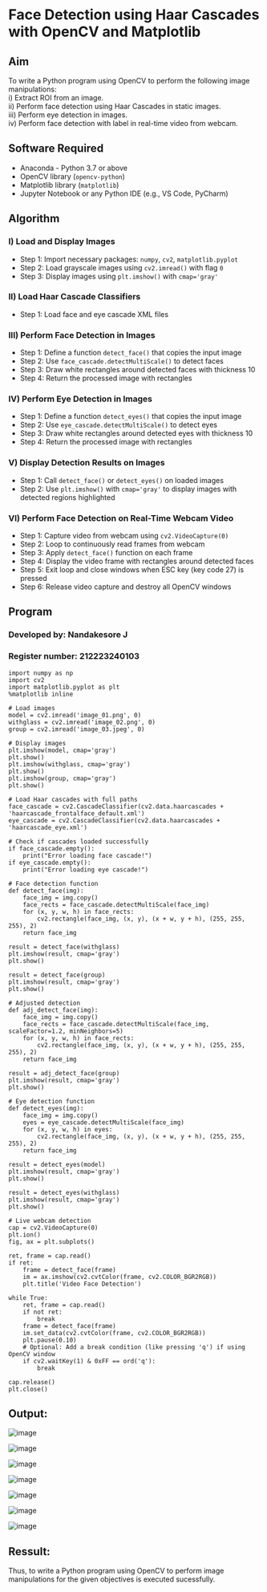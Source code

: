# Face Detection using Haar Cascades with OpenCV and Matplotlib

## Aim

To write a Python program using OpenCV to perform the following image manipulations:  
i) Extract ROI from an image.  
ii) Perform face detection using Haar Cascades in static images.  
iii) Perform eye detection in images.  
iv) Perform face detection with label in real-time video from webcam.

## Software Required

- Anaconda - Python 3.7 or above  
- OpenCV library (`opencv-python`)  
- Matplotlib library (`matplotlib`)  
- Jupyter Notebook or any Python IDE (e.g., VS Code, PyCharm)

## Algorithm

### I) Load and Display Images

- Step 1: Import necessary packages: `numpy`, `cv2`, `matplotlib.pyplot`  
- Step 2: Load grayscale images using `cv2.imread()` with flag `0`  
- Step 3: Display images using `plt.imshow()` with `cmap='gray'`

### II) Load Haar Cascade Classifiers

- Step 1: Load face and eye cascade XML files 
### III) Perform Face Detection in Images

- Step 1: Define a function `detect_face()` that copies the input image  
- Step 2: Use `face_cascade.detectMultiScale()` to detect faces  
- Step 3: Draw white rectangles around detected faces with thickness 10  
- Step 4: Return the processed image with rectangles  

### IV) Perform Eye Detection in Images

- Step 1: Define a function `detect_eyes()` that copies the input image  
- Step 2: Use `eye_cascade.detectMultiScale()` to detect eyes  
- Step 3: Draw white rectangles around detected eyes with thickness 10  
- Step 4: Return the processed image with rectangles  

### V) Display Detection Results on Images

- Step 1: Call `detect_face()` or `detect_eyes()` on loaded images  
- Step 2: Use `plt.imshow()` with `cmap='gray'` to display images with detected regions highlighted  

### VI) Perform Face Detection on Real-Time Webcam Video

- Step 1: Capture video from webcam using `cv2.VideoCapture(0)`  
- Step 2: Loop to continuously read frames from webcam  
- Step 3: Apply `detect_face()` function on each frame  
- Step 4: Display the video frame with rectangles around detected faces  
- Step 5: Exit loop and close windows when ESC key (key code 27) is pressed  
- Step 6: Release video capture and destroy all OpenCV windows

## Program

### Developed by: Nandakesore J
### Register number: 212223240103
```
import numpy as np
import cv2 
import matplotlib.pyplot as plt
%matplotlib inline

# Load images
model = cv2.imread('image_01.png', 0)
withglass = cv2.imread('image_02.png', 0)
group = cv2.imread('image_03.jpeg', 0)

# Display images
plt.imshow(model, cmap='gray')
plt.show()
plt.imshow(withglass, cmap='gray')
plt.show()
plt.imshow(group, cmap='gray')
plt.show()

# Load Haar cascades with full paths
face_cascade = cv2.CascadeClassifier(cv2.data.haarcascades + 'haarcascade_frontalface_default.xml')
eye_cascade = cv2.CascadeClassifier(cv2.data.haarcascades + 'haarcascade_eye.xml')

# Check if cascades loaded successfully
if face_cascade.empty():
    print("Error loading face cascade!")
if eye_cascade.empty():
    print("Error loading eye cascade!")

# Face detection function
def detect_face(img):
    face_img = img.copy()
    face_rects = face_cascade.detectMultiScale(face_img)
    for (x, y, w, h) in face_rects:
        cv2.rectangle(face_img, (x, y), (x + w, y + h), (255, 255, 255), 2)
    return face_img

result = detect_face(withglass)
plt.imshow(result, cmap='gray')
plt.show()

result = detect_face(group)
plt.imshow(result, cmap='gray')
plt.show()

# Adjusted detection
def adj_detect_face(img):
    face_img = img.copy()
    face_rects = face_cascade.detectMultiScale(face_img, scaleFactor=1.2, minNeighbors=5)
    for (x, y, w, h) in face_rects:
        cv2.rectangle(face_img, (x, y), (x + w, y + h), (255, 255, 255), 2)
    return face_img

result = adj_detect_face(group)
plt.imshow(result, cmap='gray')
plt.show()

# Eye detection function
def detect_eyes(img):
    face_img = img.copy()
    eyes = eye_cascade.detectMultiScale(face_img)
    for (x, y, w, h) in eyes:
        cv2.rectangle(face_img, (x, y), (x + w, y + h), (255, 255, 255), 2)
    return face_img

result = detect_eyes(model)
plt.imshow(result, cmap='gray')
plt.show()

result = detect_eyes(withglass)
plt.imshow(result, cmap='gray')
plt.show()

# Live webcam detection
cap = cv2.VideoCapture(0)
plt.ion()
fig, ax = plt.subplots()

ret, frame = cap.read()
if ret:
    frame = detect_face(frame)
    im = ax.imshow(cv2.cvtColor(frame, cv2.COLOR_BGR2RGB))
    plt.title('Video Face Detection')

while True:
    ret, frame = cap.read()
    if not ret:
        break
    frame = detect_face(frame)
    im.set_data(cv2.cvtColor(frame, cv2.COLOR_BGR2RGB))
    plt.pause(0.10)
    # Optional: Add a break condition (like pressing 'q') if using OpenCV window
    if cv2.waitKey(1) & 0xFF == ord('q'):
        break

cap.release()
plt.close()
```

## Output:

![image](https://github.com/user-attachments/assets/8f6dedb1-87d4-4400-9749-68866747c1ca)

![image](https://github.com/user-attachments/assets/463ee7d0-b78b-4d13-a6b9-435f080c2b57)

![image](https://github.com/user-attachments/assets/1160c8cc-5728-49ea-8ff2-8c6e53156ea5)

![image](https://github.com/user-attachments/assets/c7241165-c0d1-4060-8ed9-3889f08b7735)

![image](https://github.com/user-attachments/assets/8b434a52-830c-4331-87d0-6df448765bc2)

![image](https://github.com/user-attachments/assets/11ffb802-3321-4e17-ac25-c1a185d88ef7)

![image](https://github.com/user-attachments/assets/f695c727-fc19-4352-8cb1-a4dd86d31253)

## Ressult:

Thus, to write a Python program using OpenCV to perform image manipulations for the given objectives is executed sucessfully.

